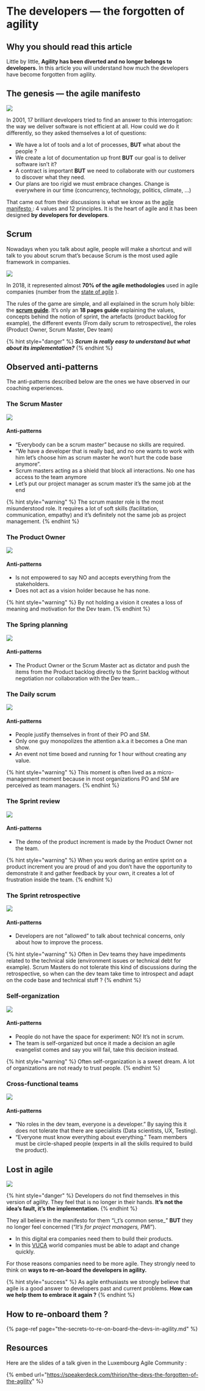 # The developers — the forgotten of agility

##  <a id="9ed9"></a>

## Why you should read this article <a id="9ed9"></a>

Little by little, **Agility has been diverted and no longer belongs to developers.** In this article you will understand how much the developers have become forgotten from agility.

## The genesis — the agile manifesto <a id="1a5d"></a>

![](../../.gitbook/assets/image%20%28358%29.png)

In 2001, 17 brilliant developers tried to find an answer to this interrogation: the way we deliver software is not efficient at all. How could we do it differently, so they asked themselves a lot of questions:

* We have a lot of tools and a lot of processes, **BUT** what about the people ?
* We create a lot of documentation up front **BUT** our goal is to deliver software isn’t it?
* A contract is important **BUT** we need to collaborate with our customers to discover what they need.
* Our plans are too rigid we must embrace changes. Change is everywhere in our time \(concurrency, technology, politics, climate, …\)

That came out from their discussions is what we know as the [agile manifesto ](https://agilemanifesto.org/): 4 values and 12 principles. It is the heart of agile and it has been designed **by developers for developers**.

## Scrum <a id="1bb8"></a>

Nowadays when you talk about agile, people will make a shortcut and will talk to you about scrum that’s because Scrum is the most used agile framework in companies.

![](../../.gitbook/assets/image%20%28366%29.png)

In 2018, it represented almost **70% of the agile methodologies** used in agile companies \(number from the [state of agile](https://www.stateofagile.com/) \).

The rules of the game are simple, and all explained in the scrum holy bible: the [**scrum guide**](https://www.scrumguides.org/). It’s only an **18 pages guide** explaining the values, concepts behind the notion of sprint, the artefacts \(product backlog for example\), the different events \(From daily scrum to retrospective\), the roles \(Product Owner, Scrum Master, Dev team\)

{% hint style="danger" %}
_**Scrum is really easy to understand but what about its implementation?**_
{% endhint %}

## Observed anti-patterns <a id="9923"></a>

The anti-patterns described below are the ones we have observed in our coaching experiences.

### The Scrum Master <a id="9a46"></a>

![](../../.gitbook/assets/image%20%28379%29.png)

#### Anti-patterns

* “Everybody can be a scrum master” because no skills are required.
* “We have a developer that is really bad, and no one wants to work with him let’s choose him as scrum master he won’t hurt the code base anymore”.
* Scrum masters acting as a shield that block all interactions. No one has access to the team anymore
* Let’s put our project manager as scrum master it’s the same job at the end

{% hint style="warning" %}
The scrum master role is the most misunderstood role. It requires a lot of soft skills \(facilitation, communication, empathy\) and it’s definitely not the same job as project management.
{% endhint %}

### The Product Owner <a id="5cb5"></a>

![](../../.gitbook/assets/image%20%28370%29.png)

#### Anti-patterns

* Is not empowered to say NO and accepts everything from the stakeholders.
* Does not act as a vision holder because he has none.

{% hint style="warning" %}
By not holding a vision it creates a loss of meaning and motivation for the Dev team.
{% endhint %}

### The Spring planning <a id="eab6"></a>

![](../../.gitbook/assets/image%20%28360%29.png)

#### Anti-patterns

* The Product Owner or the Scrum Master act as dictator and push the items from the Product backlog directly to the Sprint backlog without negotiation nor collaboration with the Dev team…

### The Daily scrum <a id="0ce5"></a>

![](../../.gitbook/assets/image%20%28357%29.png)

#### Anti-patterns

* People justify themselves in front of their PO and SM.
* Only one guy monopolizes the attention a.k.a it becomes a One man show.
* An event not time boxed and running for 1 hour without creating any value.

{% hint style="warning" %}
This moment is often lived as a micro-management moment because in most organizations PO and SM are perceived as team managers.
{% endhint %}

### The Sprint review <a id="e00d"></a>

![](../../.gitbook/assets/image%20%28375%29.png)

#### Anti-patterns

* The demo of the product increment is made by the Product Owner not the team.

{% hint style="warning" %}
When you work during an entire sprint on a product increment you are proud of and you don’t have the opportunity to demonstrate it and gather feedback by your own, it creates a lot of frustration inside the team.
{% endhint %}

### The Sprint retrospective <a id="9935"></a>

![](../../.gitbook/assets/image%20%28372%29.png)

#### Anti-patterns

* Developers are not “allowed” to talk about technical concerns, only about how to improve the process.

{% hint style="warning" %}
Often in Dev teams they have impediments related to the technical side \(environment issues or technical debt for example\). Scrum Masters do not tolerate this kind of discussions during the retrospective, so when can the dev team take time to introspect and adapt on the code base and technical stuff ?
{% endhint %}

### Self-organization <a id="37e6"></a>

![](../../.gitbook/assets/image%20%28365%29.png)

#### Anti-patterns

* People do not have the space for experiment: NO! It’s not in scrum.
* The team is self-organized but once it made a decision an agile evangelist comes and say you will fail, take this decision instead.

{% hint style="warning" %}
Often self-organization is a sweet dream. A lot of organizations are not ready to trust people.
{% endhint %}

### Cross-functional teams

![](../../.gitbook/assets/image%20%28363%29.png)

#### Anti-patterns

* “No roles in the dev team, everyone is a developer.” By saying this it does not tolerate that there are specialists \(Data scientists, UX, Testing\).
* “Everyone must know everything about everything.” Team members must be circle-shaped people \(experts in all the skills required to build the product\).

## Lost in agile <a id="cb5b"></a>

![](../../.gitbook/assets/image%20%28369%29.png)

{% hint style="danger" %}
Developers do not find themselves in this version of agility. They feel that is no longer in their hands. **It’s not the idea’s fault, it’s the implementation.**
{% endhint %}

They all believe in the manifesto for them “i_t’s common sense_” **BUT** they no longer feel concerned \(“_It’s for project managers, PMI_”\).

* In this digital era companies need them to build their products.
* In this [VUCA](https://www.vuca-world.org/) world companies must be able to adapt and change quickly.

For those reasons companies need to be more agile. They strongly need to think on **ways to re-on-board the developers in agility.**

{% hint style="success" %}
As agile enthusiasts we strongly believe that agile is a good answer to developers past and current problems. **How can we help them to embrace it again ?**
{% endhint %}

## **How to re-onboard them ?**

{% page-ref page="the-secrets-to-re-on-board-the-devs-in-agility.md" %}

## Resources

Here are the slides of a talk given in the Luxembourg Agile Community :

{% embed url="https://speakerdeck.com/thirion/the-devs-the-forgotten-of-the-agility" %}



